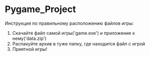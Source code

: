 # Pygame_Project
Инструкция по правильному расположению файлов игры:
1) Скачайте файл самой игры('game.exe') и приложение к нему('data.zip')
2) Распакуйте архив в туже папку, где находится файл с игрой
3) Приятной игры!
